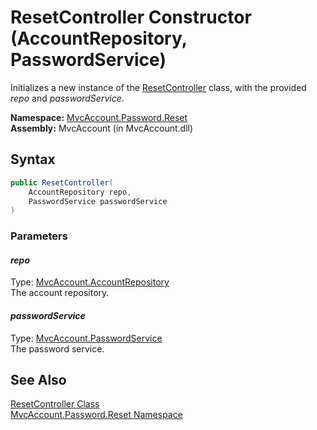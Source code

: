 ResetController Constructor (AccountRepository, PasswordService)
================================================================
Initializes a new instance of the [ResetController][1] class, with the provided *repo* and *passwordService*.

**Namespace:** [MvcAccount.Password.Reset][2]  
**Assembly:** MvcAccount (in MvcAccount.dll)

Syntax
------

```csharp
public ResetController(
	AccountRepository repo,
	PasswordService passwordService
)
```

### Parameters

#### *repo*
Type: [MvcAccount.AccountRepository][3]  
The account repository.

#### *passwordService*
Type: [MvcAccount.PasswordService][4]  
The password service.


See Also
--------
[ResetController Class][1]  
[MvcAccount.Password.Reset Namespace][2]  

[1]: README.md
[2]: ../README.md
[3]: ../../MvcAccount/AccountRepository/README.md
[4]: ../../MvcAccount/PasswordService/README.md